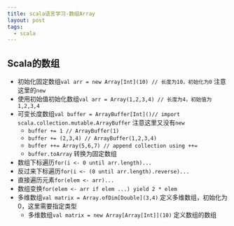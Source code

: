 ```yaml
---
title: scala语言学习-数组Array
layout: post
tags:
  - scala
---
```


## Scala的数组
- 初始化固定数组`val arr = new Array[Int](10) // 长度为10，初始化为0` 注意这里的`new`
- 使用初始值初始化数组`val arr = Array(1,2,3,4) // 长度为4，初始值为1,2,3,4`
- 可变长度数组`val buffer = ArrayBuffer[Int]()// import scala.collection.mutable.ArrayBuffer` 注意这里又没有`new`
    - `buffer += 1 // ArrayBuffer(1)`
    - `buffer += (2,3,4) // ArrayBuffer(1,2,3,4)`
    - `buffer ++= Array(5,6,7) // append collection using ++=`
    - `buffer.toArray` 转换为固定数组
- 数组下标遍历`for(i <- 0 until arr.length)...`
- 反过来下标遍历`for(i <- (0 until arr.length).reverse)...`
- 直接遍历元素`for(elem <- arr)...`
- 数组变换`for(elem <- arr if elem ...) yield 2 * elem`
- 多维数组`val matrix = Array.ofDim[Double](3,4)` 定义多维数组，初始化为0，这里需要指定类型
    - 多维数组`val matrix = new Array[Array[Int]](10)` 定义数组的数组
